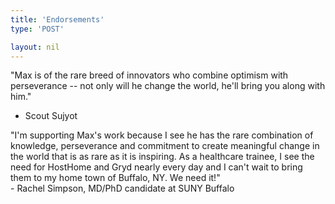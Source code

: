 ```yaml
---
title: 'Endorsements'
type: 'POST'

layout: nil
---
```


"Max is of the rare breed of innovators who combine optimism with perseverance -- not only will he change the world, he'll bring you along with him." <br>
- Scout Sujyot 


"I'm supporting Max's work because I see he has the rare combination of knowledge, perseverance and commitment to create meaningful change in the world that is as rare as it is inspiring.  As a healthcare trainee, I see the need for HostHome and Gryd nearly every day and I can't wait to bring them to my home town of Buffalo, NY.  We need it!" <br> - Rachel Simpson, MD/PhD candidate at SUNY Buffalo

